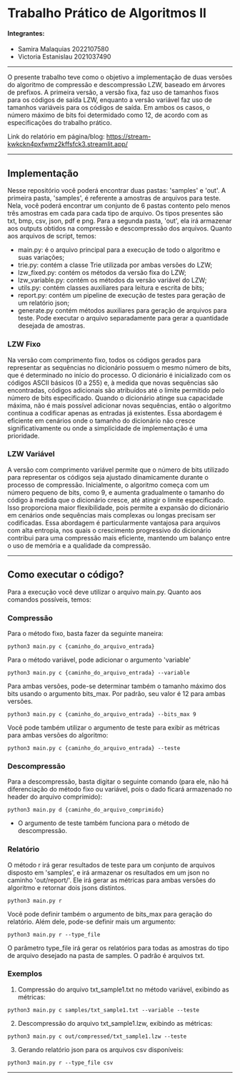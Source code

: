 # Trabalho Prático de Algoritmos II

#### Integrantes:
* Samira Malaquias       2022107580
* Victoria Estanislau    2021037490

---

O presente trabalho teve como o objetivo a implementação de duas versões do algoritmo de compressão e descompressão LZW, baseado em árvores de prefixos. A primeira versão, a versão fixa, faz uso de tamanhos fixos para os códigos de saída LZW, enquanto a versão variável faz uso de tamanhos variáveis para os códigos de saída. Em ambos os casos, o número máximo de bits foi determidado como 12, de acordo com as especificações do trabalho prático.

Link do relatório em página/blog: https://stream-kwkckn4pxfwmz2kffsfck3.streamlit.app/

---

## Implementação

Nesse repositório você poderá encontrar duas pastas: 'samples' e 'out'. A primeira pasta, 'samples', é referente a amostras de arquivos para teste. Nela, você poderá encontrar um conjunto de 6 pastas contento pelo menos três amostras em cada para cada tipo de arquivo. Os tipos presentes são txt, bmp, csv, json, pdf e png. Para a segunda pasta, 'out', ela irá armazenar aos outputs obtidos na compressão e descompressão dos arquivos. Quanto aos arquivos de script, temos:

* main.py: é o arquivo principal para a execução de todo o algoritmo e suas variações;
* trie.py: contém a classe Trie utilizada por ambas versões do LZW;
* lzw_fixed.py: contém os métodos da versão fixa do LZW;
* lzw_variable.py: contém os métodos da versão variável do LZW;
* utils.py: contém classes auxiliares para leitura e escrita de bits;
* report.py: contém um pipeline de execução de testes para geração de um relatório json;
* generate.py contém métodos auxiliares para geração de arquivos para teste. Pode executar o arquivo separadamente para gerar a quantidade desejada de amostras.

### LZW Fixo

Na versão com comprimento fixo, todos os códigos gerados para representar as sequências no dicionário possuem o mesmo número de bits, que é determinado no início do processo. O dicionário é inicializado com os códigos ASCII básicos (0 a 255) e, à medida que novas sequências são encontradas, códigos adicionais são atribuídos até o limite permitido pelo número de bits especificado. Quando o dicionário atinge sua capacidade máxima, não é mais possível adicionar novas sequências, então o algoritmo continua a codificar apenas as entradas já existentes. Essa abordagem é eficiente em cenários onde o tamanho do dicionário não cresce significativamente ou onde a simplicidade de implementação é uma prioridade.

### LZW Variável

A versão com comprimento variável permite que o número de bits utilizado para representar os códigos seja ajustado dinamicamente durante o processo de compressão. Inicialmente, o algoritmo começa com um número pequeno de bits, como 9, e aumenta gradualmente o tamanho do código à medida que o dicionário cresce, até atingir o limite especificado. Isso proporciona maior flexibilidade, pois permite a expansão do dicionário em cenários onde sequências mais complexas ou longas precisam ser codificadas. Essa abordagem é particularmente vantajosa para arquivos com alta entropia, nos quais o crescimento progressivo do dicionário contribui para uma compressão mais eficiente, mantendo um balanço entre o uso de memória e a qualidade da compressão.

---

## Como executar o código?

Para a execução você deve utilizar o arquivo main.py. Quanto aos comandos possíveis, temos:

### Compressão

Para o método fixo, basta fazer da seguinte maneira:
~~~
python3 main.py c {caminho_do_arquivo_entrada} 
~~~

Para o método variável, pode adicionar o argumento 'variable'

~~~
python3 main.py c {caminho_do_arquivo_entrada} --variable
~~~

Para ambas versões, pode-se determinar também o tamanho máximo dos bits usando o argumento bits_max. Por padrão, seu valor é 12 para ambas versões.

~~~
python3 main.py c {caminho_do_arquivo_entrada} --bits_max 9
~~~

Você pode também utilizar o argumento de teste para exibir as métricas para ambas versões do algoritmo:

~~~
python3 main.py c {caminho_do_arquivo_entrada} --teste
~~~

### Descompressão

Para a descompressão, basta digitar o seguinte comando (para ele, não há diferenciação do método fixo ou variável, pois o dado ficará armazenado no header do arquivo comprimido):

~~~
python3 main.py d {caminho_do_arquivo_comprimido}
~~~

* O argumento de teste também funciona para o método de descompressão.

### Relatório

O método r irá gerar resultados de teste para um conjunto de arquivos disposto em 'samples', e irá armazenar os resultados em um json no caminho 'out/report/'. Ele irá gerar as métricas para ambas versões do algoritmo e retornar dois jsons distintos.

~~~
python3 main.py r
~~~

Você pode definir também o argumento de bits_max para geração do relatório. Além dele, pode-se definir mais um argumento:

~~~
python3 main.py r --type_file
~~~

O parâmetro type_file irá gerar os relatórios para todas as amostras do tipo de arquivo desejado na pasta de samples. O padrão é arquivos txt.

### Exemplos

1. Compressão do arquivo txt_sample1.txt no método variável, exibindo as métricas:

~~~
python3 main.py c samples/txt_sample1.txt --variable --teste
~~~

2. Descompressão do arquivo txt_sample1.lzw, exibindo as métricas:

~~~
python3 main.py c out/compressed/txt_sample1.lzw --teste
~~~

3. Gerando relatório json para os arquivos csv disponíveis:

~~~
python3 main.py r --type_file csv
~~~

--- 
